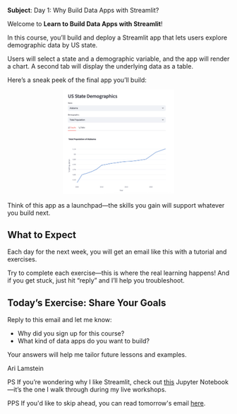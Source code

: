 **Subject**: Day 1: Why Build Data Apps with Streamlit?

Welcome to **Learn to Build Data Apps with Streamlit**!

In this course, you’ll build and deploy a Streamlit app that lets users explore demographic data by US state. 

Users will select a state and a demographic variable, and the app will render a chart. A second tab will display the underlying data as a table.

Here’s a sneak peek of the final app you’ll build:

<p align="center">
  <img src="day-1-screenshot.png" alt="screenshot-final-app" width="50%">
</p>

Think of this app as a launchpad—the skills you gain will support whatever you build next.

## What to Expect

Each day for the next week, you will get an email like this with a tutorial and exercises. 

Try to complete each exercise—this is where the real learning happens! And if you get stuck, just hit “reply” and I’ll help you troubleshoot.

## Today’s Exercise: Share Your Goals

Reply to this email and let me know:
- Why did you sign up for this course?
- What kind of data apps do you want to build?

Your answers will help me tailor future lessons and examples.

Ari Lamstein

PS If you’re wondering why I like Streamlit, check out [this](https://github.com/arilamstein/streamlit_tutorial/blob/main/motivating_example.ipynb) Jupyter Notebook—it’s the one I walk through during my live workshops.

PPS If you'd like to skip ahead, you can read tomorrow's email [here](https://github.com/arilamstein/streamlit_tutorial/blob/main/emails/day-2.md).
